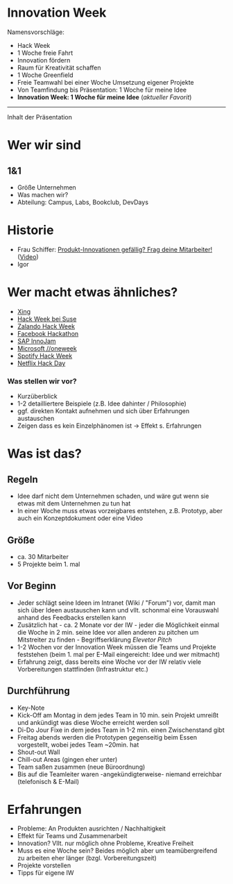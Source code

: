 # Innovation Week

Namensvorschläge:

* Hack Week
* 1 Woche freie Fahrt
* Innovation fördern
* Raum für Kreativität schaffen
* 1 Woche Greenfield
* Freie Teamwahl bei einer Woche Umsetzung eigener Projekte
* Von Teamfindung bis Präsentation: 1 Woche für meine Idee
* **Innovation Week: 1 Woche für meine Idee** (_aktueller Favorit_)

---

Inhalt der Präsentation

# Wer wir sind
## 1&1
* Größe Unternehmen
* Was machen wir?
* Abteilung: Campus, Labs, Bookclub, DevDays

# Historie
* Frau Schiffer: [Produkt-Innovationen gefällig? Frag deine Mitarbeiter!](http://de.slideshare.net/Erdbeervogel/produktinnovationen-gefllig-frag-deine-mitarbeiter) ([Video](https://www.youtube.com/watch?v=L-PYAidXHHU))
* Igor

# Wer macht etwas ähnliches?

* [Xing](http://de.slideshare.net/Erdbeervogel/produktinnovationen-gefllig-frag-deine-mitarbeiter)
* [Hack Week bei Suse](http://www.linux-magazin.de/NEWS/10.-Hack-Week-bei-Suse)
* [Zalando Hack Week](https://corporate.zalando.de/de/zalando-technology-startet-mit-ueber-100-projektideen-die-dritte-hack-week)
* [Facebook Hackathon](https://www.facebook.com/notes/facebook-engineering/the-all-night-hackathon-is-back/31942383919)
* [SAP InnoJam](http://events.sap.com/hackathons/en/innojamberlin)
* [Microsoft //oneweek](http://blogs.microsoft.com/firehose/2014/07/28/microsoft-kicks-off-oneweek-and-you-wont-believe-the-hacks/)
* [Spotify Hack Week](https://labs.spotify.com/2013/02/15/organizing-a-hack-week/)
* [Netflix Hack Day](http://techblog.netflix.com/2014/08/netflix-hack-day-summer-2014.html)

### Was stellen wir vor?

* Kurzüberblick
* 1-2 detailliertere Beispiele (z.B. Idee dahinter / Philosophie)
* ggf. direkten Kontakt aufnehmen und sich über Erfahrungen austauschen
* Zeigen dass es kein Einzelphänomen ist -> Effekt s. Erfahrungen

# Was ist das?

## Regeln

* Idee darf nicht dem Unternehmen schaden, und wäre gut wenn sie etwas mit dem Unternehmen zu tun hat
* In einer Woche muss etwas vorzeigbares entstehen, z.B. Prototyp, aber auch ein Konzeptdokument oder eine Video

## Größe

* ca. 30 Mitarbeiter
* 5 Projekte beim 1. mal

## Vor Beginn

* Jeder schlägt seine Ideen im Intranet (Wiki / "Forum") vor, damit man sich über Ideen austauschen kann und vllt. schonmal eine Vorauswahl anhand des Feedbacks erstellen kann
* Zusätzlich hat - ca. 2 Monate vor der IW - jeder die Möglichkeit einmal die Woche in 2 min. seine Idee vor allen anderen zu pitchen um Mitstreiter zu finden - Begriffserklärung _Elevetor Pitch_
* 1-2 Wochen vor der Innovation Week müssen die Teams und Projekte feststehen (beim 1. mal per E-Mail eingereicht: Idee und wer mitmacht)
* Erfahrung zeigt, dass bereits eine Woche vor der IW relativ viele Vorbereitungen stattfinden (Infrastruktur etc.)

## Durchführung

* Key-Note
* Kick-Off am Montag in dem jedes Team in 10 min. sein Projekt umreißt und ankündigt was diese Woche erreicht werden soll
* Di-Do Jour Fixe in dem jedes Team in 1-2 min. einen Zwischenstand gibt
* Freitag abends werden die Prototypen gegenseitig beim Essen vorgestellt, wobei jedes Team ~20min. hat
* Shout-out Wall
* Chill-out Areas (gingen eher unter)
* Team saßen zusammen (neue Büroordnung)
* Bis auf die Teamleiter waren -angekündigterweise- niemand erreichbar (telefonisch & E-Mail) 

# Erfahrungen
* Probleme: An Produkten ausrichten / Nachhaltigkeit
* Effekt für Teams und Zusammenarbeit
* Innovation? Vllt. nur möglich ohne Probleme, Kreative Freiheit
* Muss es eine Woche sein? Beides möglich aber um teamübergreifend zu arbeiten eher länger (bzgl. Vorbereitungszeit)
* Projekte vorstellen
* Tipps für eigene IW
